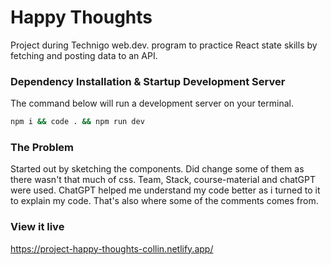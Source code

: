 # Happy Thoughts

Project during Technigo web.dev. program to practice React state skills by fetching and posting data to an API.

### Dependency Installation & Startup Development Server

The command below will run a development server on your terminal.

```bash
npm i && code . && npm run dev
```

### The Problem

Started out by sketching the components. Did change some of them as there wasn't that much of css. Team, Stack, course-material and chatGPT were used. ChatGPT helped me understand my code better as i turned to it to explain my code. That's also where some of the comments comes from.

### View it live

https://project-happy-thoughts-collin.netlify.app/
